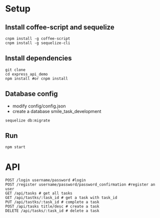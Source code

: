 # Setup

## Install coffee-script and sequelize
```
cnpm install -g coffee-script
cnpm install -g sequelize-cli
```

## Install dependencies  
```
git clone
cd express_api_demo
npm install #or cnpm install
```

## Database config
* modify config/config.json
* create a database smile_task_development

```
sequelize db:migrate
```

## Run

```
npm start
```

# API
```
POST /login username/password #login
POST /register username/password/password_confirmation #register an user
GET /api/tasks # get all tasks
GET /api/tastks/:task_id # get a task with task_id
PUT /api/tastks/:task_id # complete a task
POST /api/tasks title/desc # create a task
DELETE /api/tasks/:task_id # delete a task
```
